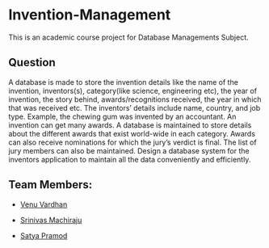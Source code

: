 # Invention-Management
This is an academic course project for Database Managements Subject.

## Question
A database is made to store the invention details like the name of the invention, inventors(s), category(like science, engineering etc), the year of invention, the story behind, awards/recognitions received, the year in which that was received etc. The inventors’ details include name, country, and job type. Example, the chewing gum was invented by an accountant. An invention can get many awards. A database is maintained to store details about the different awards that exist world-wide in each category. Awards can also receive nominations for which the jury’s verdict is final. The list of jury members can also be maintained. Design a database system for the inventors application to maintain all the data conveniently and efficiently.

## Team Members:

- [Venu Vardhan](https://github.com/vchrombie/)

- [Srinivas Machiraju](https://github.com/srinivasmachiraju)

- [Satya Pramod](https://github.com/satya1612)
